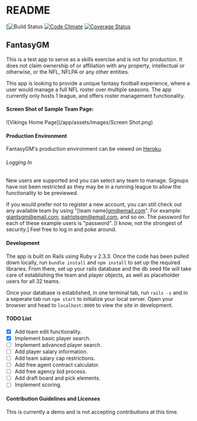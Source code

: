 # README

[![Build Status](https://codeship.com/projects/4c906bd0-3448-0136-6a61-7a9459f2f135/status?branch=master)
[![Code Climate](https://codeclimate.com/github/MattMacKinnon50/FantasyGM/badges/gpa.svg)](https://codeclimate.com/github/MattMacKinnon50/FantasyGM)
[![Coverage Status](https://coveralls.io/repos/github/MattMacKinnon50/FantasyGM/badge.svg?branch=master)](https://coveralls.io/github/MattMacKinnon50/FantasyGM?branch=master)

## FantasyGM

This is a test app to serve as a skills exercise and is not for production.  It does not claim ownership of or affiliation with any property, intellectual or otherwise, or the NFL, NFLPA or any other entities.

This app is looking to provide a unique fantasy football experience, where a user would manage a full NFL roster over multiple seasons.  The app currently only hosts 1 league, and offers roster management functionality.

#### Screen Shot of Sample Team Page:
![Vikings Home Page](/app/assets/images/Screen Shot.png)

#### Production Environment
FantasyGM's production environment can be viewed on [Heroku](https://fantasy-gm.herokuapp.com).


###### Logging In
New users are supported and you can select any team to manage.  Signups have not been restricted as they may be in a running league to allow the functionality to be previewed.

If you would prefer not to register a new account, you can still check out any available team by using "[team name]gm@email.com". For example: giantsgm@email.com, patriotsgm@email.com, and so on.  The password for each of these example users is "password". [I know, not the strongest of security.] Feel free to log in and poke around.

#### Development

The app is built on Rails using Ruby v 2.3.3.  Once the code has been pulled down locally, run `bundle install` and `npm install` to set up the required libraries.  From there, set up your rails database and the db seed file will take care of establishing the team and player objects, as well as placeholder users for all 32 teams.

Once your database is established, in one terminal tab, run `rails -s` and in a seperate tab run `npm start` to initialize your local server.  Open your browser and head to `localhost:8000` to view the site in development.

#### TODO List

- [x] Add team edit functionality.
- [x] Implement basic player search.
- [ ] Implement advanced player search.
- [ ] Add player salary information.
- [ ] Add team salary cap restrictions.
- [ ] Add free agent contract calculator.
- [ ] Add free agency bid process.
- [ ] Add draft board and pick elements.
- [ ] Implement scoring.

#### Contribution Guidelines and Licenses

This is currently a demo and is not accepting contributions at this time.
